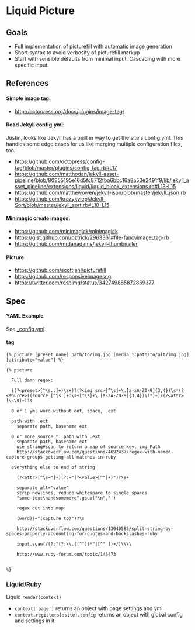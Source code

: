 # Liquid Picture

## Goals

- Full implementation of picturefill with automatic image generation
- Short syntax to avoid verbosity of picturefill markup
- Start with sensible defaults from minimal input. Cascading with more specific input.  

## References

#### Simple image tag:

- http://octopress.org/docs/plugins/image-tag/

#### Read Jekyll config.yml:

Justin, looks like Jekyll has a built in way to get the site's config.yml. This handles some edge cases for us like merging multiple configuration files, too.

- https://github.com/octopress/config-tag/blob/master/plugins/config_tag.rb#L17
- https://github.com/matthodan/jekyll-asset-pipeline/blob/80955195e16d5fc8712fba6bbc16a8a53e2491f9/lib/jekyll_asset_pipeline/extensions/liquid/liquid_block_extensions.rb#L13-L15
- https://github.com/matthewowen/jekyll-json/blob/master/jekyll_json.rb
- https://github.com/krazykylep/Jekyll-Sort/blob/master/jekyll_sort.rb#L10-L15

#### Minimagic create images:

- https://github.com/minimagick/minimagick
- https://gist.github.com/pztrick/2963361#file-fancyimage_tag-rb
- https://github.com/mrdanadams/jekyll-thumbnailer

#### Picture

- https://github.com/scottjehl/picturefill
- https://github.com/responsiveimagescg
- https://twitter.com/respimg/status/342749885872869377

## Spec

#### YAML Example

See [_config.yml](_config.yml)

#### tag

```
{% picture [preset_name] path/to/img.jpg [media_1:path/to/alt/img.jpg] [attribute="value"] %}

{% picture 
  
  Full damn regex: 
  
  ((?<preset>[^\s.:]+)\s+)?(?<img_src>[^\s]+\.[a-zA-Z0-9]{3,4})\s*(?<source>((source_[^\s:]+:\s+[^\s]+\.[a-zA-Z0-9]{3,4})\s*)+)?(?<attr>[\s\S]+)?$
    
  0 or 1 yml word without dot, space, .ext
  
  path with .ext
    separate path, basename ext
  
  0 or more source_*: path with .ext
    separate path, basename ext
    use string#scan to return a map of source_key, img_Path 
    http://stackoverflow.com/questions/4692437/regex-with-named-capture-groups-getting-all-matches-in-ruby
  
  everything else to end of string
    
    (?<attr>[^\s="]+)(?:="(?<value>[^"]+)")?\s+
    
    separate alt="value"
    strip newlines, reduce whitespace to single spaces
    "some text\nandsomemore".gsub("\n",'')
    
    regex out into map:
    
    (word)(="(capture to)")?\s 
    
    http://stackoverflow.com/questions/13040585/split-string-by-spaces-properly-accounting-for-quotes-and-backslashes-ruby
    
    input.scan(/(?:"(?:\\.|[^"])*"|[^" ])+/)\\\\
    
    http://www.ruby-forum.com/topic/146473
    
  
%}
```

### Liquid/Ruby

Liquid `render(context)` 

- `context['page']` returns an object with page settings and yml
- `context.registers[:site].config` returns an object with global config and settings in it

